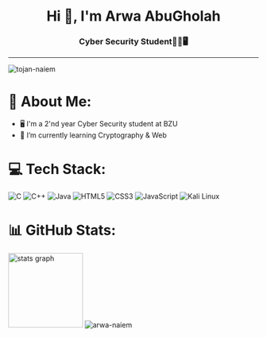 
<h1 align="center">Hi 👋, I'm Arwa AbuGholah</h1>
<h3 align="center">Cyber Security Student👩‍💻🖥️ </h3>
<hr>

<p align="left"> <img src="https://komarev.com/ghpvc/?username=arwanaiem77&label=Profile%20views&color=0e75b6&style=flat" alt="tojan-naiem" /> </p>

# 💫 About Me:
- 🖥 I'm a 2'nd year Cyber Security student at BZU
- 💼 I’m currently learning Cryptography & Web    


# 💻 Tech Stack:

![C](https://img.shields.io/badge/c-%2300599C.svg?style=for-the-badge&logo=c&logoColor=white) 
![C++](https://img.shields.io/badge/c++-%2300599C.svg?style=for-the-badge&logo=c%2B%2B&logoColor=white) 
![Java](https://img.shields.io/badge/java-%23ED8B00.svg?style=for-the-badge&logo=openjdk&logoColor=white) 
![HTML5](https://img.shields.io/badge/html5-%23E34F26.svg?style=for-the-badge&logo=html5&logoColor=white) 
![CSS3](https://img.shields.io/badge/css3-%231572B6.svg?style=for-the-badge&logo=css3&logoColor=white) 
![JavaScript](https://img.shields.io/badge/javascript-%23323330.svg?style=for-the-badge&logo=javascript&logoColor=%23F7DF1E) 
![Kali Linux](https://img.shields.io/badge/kali%20linux-%23007ACC.svg?style=for-the-badge&logo=kalilinux&logoColor=white)



# 📊 GitHub Stats:

<div align="left">
  <img src="https://github-readme-stats.vercel.app/api?username=arwanaiem77&hide_title=false&hide_rank=true&show_icons=true&include_all_commits=true&count_private=true&disable_animations=false&theme=dracula&locale=en&hide_border=false" height="150" alt="stats graph"  />
<img src="https://github-readme-stats.vercel.app/api/top-langs?username=arwanaiem77&show_icons=true&locale=en&layout=compact&theme=dracula" alt="arwa-naiem" />
